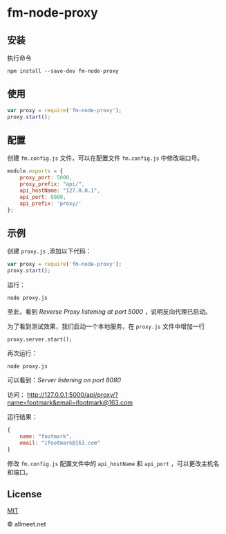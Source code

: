 # fm-node-proxy

## 安装

执行命令

`npm install --save-dev fm-node-proxy`

## 使用

```javascript
var proxy = require('fm-node-proxy');
proxy.start();
```

## 配置

创建 `fm.config.js` 文件，可以在配置文件 `fm.config.js` 中修改端口号。

```javascript
module.exports = {
	proxy_port: 5000,
    proxy_prefix: "api/",
    api_hostName: "127.0.0.1",
    api_port: 8080,
    api_prefix: 'proxy/'
};
```


## 示例
创建 `proxy.js` ,添加以下代码：
```javascript
var proxy = require('fm-node-proxy');
proxy.start();
```
运行：

`node proxy.js`

至此，看到 *Reverse Proxy listening at port 5000* ，说明反向代理已启动。


为了看到测试效果，我们启动一个本地服务，在 `proxy.js` 文件中增加一行

`proxy.server.start();`

再次运行：

`node proxy.js`

可以看到：*Server listening on port 8080*

访问：
<a href="http://127.0.0.1:5000/api/proxy/?name=footmark&email=ifootmark@163.com" target="_blank">http://127.0.0.1:5000/api/proxy/?name=footmark&email=ifootmark@163.com</a>

运行结果：
```javascript
{
	name: "footmark",
	email: "ifootmark@163.com"
}
```

修改 `fm.config.js` 配置文件中的 `api_hostName` 和 `api_port` ，可以更改主机名和端口。



## License
[MIT](https://github.com/ifootmark/fm-node-proxy/blob/master/LICENSE)


© allmeet.net
